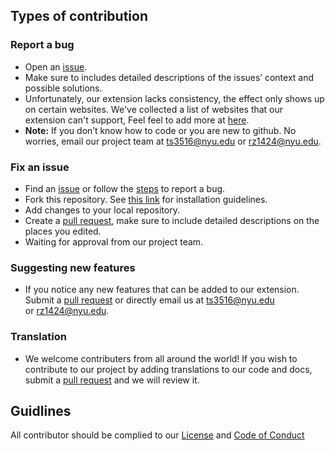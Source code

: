 ## Types of contribution
### Report a bug

- Open an [issue](https://github.com/ossd-sp22/slap-a-fetti/issues).
- Make sure to includes detailed descriptions of the issues’ context and possible solutions.
- Unfortunately, our extension lacks consistency, the effect only shows up on certain websites. We've collected a list of websites that our extension can't support, Feel feel to add more at [here](https://github.com/ossd-sp22/slap-a-fetti/issues/4). 
- **Note:** If you don’t know how to code or you are new to github. No worries, email our project team at [ts3516@nyu.edu](mailto:ts3516@nyu.edu) or [rz1424@nyu.edu](mailto:rz1424@nyu.edu).


### Fix an issue

- Find an [issue](https://github.com/ossd-sp22/slap-a-fetti/issues) or follow the [steps](https://github.com/ossd-sp22/slap-a-fetti/blob/main/CONTRIBUTING.md#report-a-bug) to report a bug.
- Fork this repository. See [this link](https://github.com/ossd-sp22/slap-a-fetti/blob/main/README.md#installation) for installation guidelines.
- Add changes to your local repository.
- Create a [pull request](https://github.com/ossd-sp22/slap-a-fetti/pulls), make sure to include detailed descriptions on the places you edited.
- Waiting for approval from our project team.

### Suggesting new features

- If you notice any new features that can be added to our extension. Submit a [pull request](https://github.com/ossd-sp22/slap-a-fetti/pulls) or directly email us at [ts3516@nyu.edu](mailto:ts3516@nyu.edu) or [rz1424@nyu.edu](mailto:rz1424@nyu.edu).

### Translation

- We welcome contributers from all around the world! If you wish to contribute to our project by adding translations to our code and docs, submit a [pull request](https://github.com/ossd-sp22/slap-a-fetti/pulls) and we will review it. 

## Guidlines
All contributor should be complied to our [License](https://github.com/ossd-sp22/slap-a-stache/blob/7d1e48a7f55e4295f4edc2252cdb751df6e02bfd/LICENSE) and [Code of Conduct](https://github.com/ossd-sp22/slap-a-fetti/blob/11f9cb5bae12616be667404f6d3edaf1905bbc7a/CODE_OF_CONDUCT.md)


